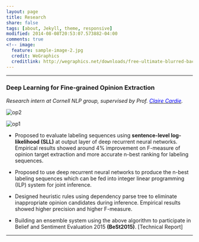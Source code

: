 ```yaml
---
layout: page
title: Research
share: false
tags: [about, Jekyll, theme, responsive]
modified: 2014-08-08T20:53:07.573882-04:00
comments: true
<!-- image:
  feature: sample-image-2.jpg
  credit: WeGraphics
  creditlink: http://wegraphics.net/downloads/free-ultimate-blurred-background-pack/ -->
---
```

<!-- 
Minimal Mistakes is responsive Jekyll theme with large featured images and solid typography. As the name implies the styling is fairly minimal to make it easier for you to build on top of.   -->

 ***

### Deep Learning for Fine-grained Opinion Extraction  
_Research intern at  Cornell NLP group,  supervised by Prof. [<span style="color:blue">Claire Cardie</span>](http://www.cs.cornell.edu/home/cardie/)._ 

![op2](http://www.cs.cmu.edu/~bishan/projects/op_example_2.png)

![op1](http://www.cs.cmu.edu/~bishan/projects/op_example_1.png) 

* Proposed to evaluate labeling sequences using **sentence-level log-likelihood (SLL)** at output layer of deep recurrent neural networks. Empirical results showed around 4% improvement on F-measure of opinion target extraction and more accurate n-best ranking for labeling sequences.

* Proposed to use deep recurrent neural networks to produce the n-best labeling sequences which can be fed into integer linear programming (ILP) system for joint inference.  

* Designed heuristic rules using dependency parse tree to eliminate inappropriate opinion candidates during inference. Empirical results showed higher precision and higher F-measure. 

* Building an ensemble system using the above algorithm to participate in Belief and Sentiment Evaluation 2015 **(BeSt2015)**. [Technical Report]​​​


<!-- * Responsive templates. Looking good on mobile, tablet, and desktop.
* Gracefully degrading in older browsers. Compatible with Internet Explorer 8+ and all modern browsers.
* Minimal embellishments -- content first.
* Optional large feature images for posts and pages.
* Simple and clear permalink structure.
* [Custom 404 page](http://mmistakes.github.io/minimal-mistakes/404.html) to get you started.
* Support for Disqus Comments

<a markdown="0" href="{{ site.url }}/theme-setup" class="btn">Install Minimal Mistakes Theme</a>
 -->

 ***
